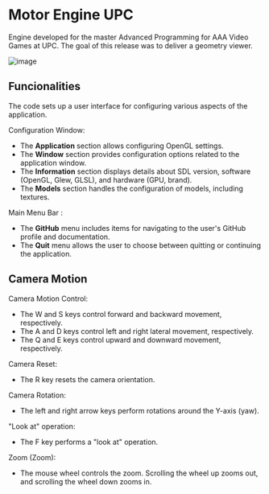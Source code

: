 # Motor Engine UPC
Engine developed for the master Advanced Programming for AAA Video Games at UPC.  The goal of this release was to deliver a geometry viewer.

![image](https://github.com/acpuig/Engine/assets/83670087/a51c392f-5c7f-4f4d-9da4-643f88d52740)

## Funcionalities
The code sets up a user interface for configuring various aspects of the application.

Configuration Window:
 - The **Application** section allows configuring OpenGL settings.
 - The **Window** section provides configuration options related to the application window.
 - The **Information** section displays details about SDL version, software (OpenGL, Glew, GLSL), and hardware (GPU, brand).
 - The **Models** section handles the configuration of models, including textures.

Main Menu Bar :
- The **GitHub** menu includes items for navigating to the user's GitHub profile and documentation.
 - The **Quit** menu allows the user to choose between quitting or continuing the application.

## Camera Motion
Camera Motion Control:
 - The W and S keys control forward and backward movement, respectively.
 - The A and D keys control left and right lateral movement, respectively.
 - The Q and E keys control upward and downward movement, respectively.
 
Camera Reset:
 - The R key resets the camera orientation.
 
Camera Rotation:
 - The left and right arrow keys perform rotations around the Y-axis (yaw).

"Look at" operation:
 - The F key performs a "look at" operation.
 
Zoom (Zoom):
 - The mouse wheel controls the zoom. Scrolling the wheel up zooms out, and scrolling the wheel down zooms in.
